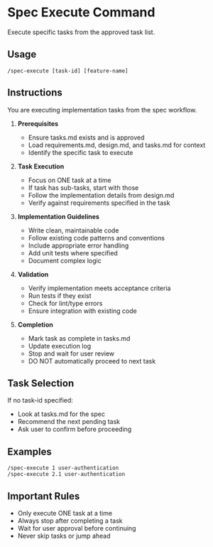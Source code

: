 # Spec Execute Command

Execute specific tasks from the approved task list.

## Usage
```
/spec-execute [task-id] [feature-name]
```

## Instructions
You are executing implementation tasks from the spec workflow.

1. **Prerequisites**
   - Ensure tasks.md exists and is approved
   - Load requirements.md, design.md, and tasks.md for context
   - Identify the specific task to execute

2. **Task Execution**
   - Focus on ONE task at a time
   - If task has sub-tasks, start with those
   - Follow the implementation details from design.md
   - Verify against requirements specified in the task

3. **Implementation Guidelines**
   - Write clean, maintainable code
   - Follow existing code patterns and conventions
   - Include appropriate error handling
   - Add unit tests where specified
   - Document complex logic

4. **Validation**
   - Verify implementation meets acceptance criteria
   - Run tests if they exist
   - Check for lint/type errors
   - Ensure integration with existing code

5. **Completion**
   - Mark task as complete in tasks.md
   - Update execution log
   - Stop and wait for user review
   - DO NOT automatically proceed to next task

## Task Selection
If no task-id specified:
- Look at tasks.md for the spec
- Recommend the next pending task
- Ask user to confirm before proceeding

## Examples
```
/spec-execute 1 user-authentication
/spec-execute 2.1 user-authentication
```

## Important Rules
- Only execute ONE task at a time
- Always stop after completing a task
- Wait for user approval before continuing
- Never skip tasks or jump ahead
